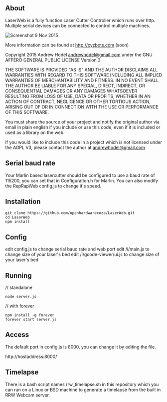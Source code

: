 ## About

LaserWeb is a fully function Laser Cutter Controller which runs over http.  Multiple serial devices can be connected to control multiple machines.

![Screenshot 9 Nov 2015](https://raw.githubusercontent.com/openhardwarecoza/LaserWeb/master/laserweb.PNG)

More information can be found at http://xyzbots.com (soon)

Copyright 2015 Andrew Hodel andrewhodel@gmail.com  under the GNU AFFERO GENERAL PUBLIC LICENSE Version 3

THE SOFTWARE IS PROVIDED "AS IS" AND THE AUTHOR DISCLAIMS ALL WARRANTIES
WITH REGARD TO THIS SOFTWARE INCLUDING ALL IMPLIED WARRANTIES OF
MERCHANTABILITY AND FITNESS. IN NO EVENT SHALL THE AUTHOR BE LIABLE FOR
ANY SPECIAL, DIRECT, INDIRECT, OR CONSEQUENTIAL DAMAGES OR ANY DAMAGES
WHATSOEVER RESULTING FROM LOSS OF USE, DATA OR PROFITS, WHETHER IN AN
ACTION OF CONTRACT, NEGLIGENCE OR OTHER TORTIOUS ACTION, ARISING OUT OF
OR IN CONNECTION WITH THE USE OR PERFORMANCE OF THIS SOFTWARE.

You must share the source of your project and notify the original author via email in plain english if you include or use this code, even if it is included or used as a library on the web.

If you would like to include this code in a project which is not licensed under the AGPL V3, please contact the author at andrewhodel@gmail.com


## Serial baud rate

Your Marlin based lasercutter should be configured to use a baud rate of 115200, you can set that in Configuration.h for Marlin.  You can also modify the RepRapWeb config.js to change it's speed.

## Installation

```
git clone https://github.com/openhardwarecoza/LaserWeb.git
cd LaserWeb
npm install
```

## Config

edit config.js to change serial baud rate and web port
edit /i/main.js to change size of your laser's bed
edit /i/gcode-viewer/ui.js to change size of your laser's bed

## Running

// standalone
```
node server.js
```

// with forever
```
npm install -g forever
forever start server.js
```

## Access

The default port in config.js is 8000, you can change it by editing the file.

http://hostaddress:8000/

## Timelapse

There is a bash script names rrw_timelapse.sh in this repository which you can run on a Linux or BSD machine to generate a timelapse from the built in RRW Webcam server.
